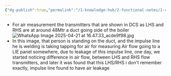 ```yaml
---
{"dg-publish":true,"permalink":"/1-knowledge-hub/2-functional-notes/1-career-notes/3-tstps-kaniha-technical-notes/1-boiler-and-auxillaries/fd-fan/","noteIcon":""}
---
```


- For air measurement the transmitters that are shown in DCS as LHS and RHS are at around 48Mtr a duct going side of the boiler![WhatsApp Image 2025-04-21 at 16.47.33_acde9f98.jpg](/img/user/Obsidian%20Functional%20Stuff/z-All%20pdfs,%20Images%20&%20Small%20Excalidraws/WhatsApp%20Image%202025-04-21%20at%2016.47.33_acde9f98.jpg)
- In this image, that person is standing on the duct, and the impulse line he is welding is taking tapping for air for measuring Air flow going to a LIE panel somewhere, due to leakage of this impulse line, one day, we started noticing difference in air flow, between LHS and RHS flow transmitters, and later it was found that this LHS/RHS i don't remember exactly, impulse line found to have air leakage